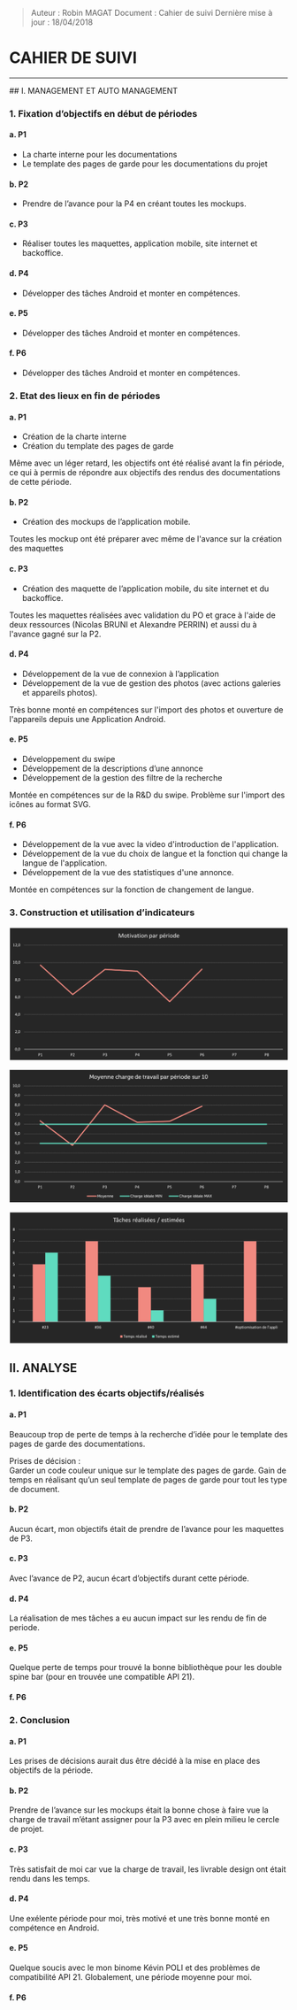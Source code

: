 > Auteur : Robin MAGAT
> Document : Cahier de suivi
> Dernière mise à jour : 18/04/2018

# **CAHIER DE SUIVI**
<hr>
## I. MANAGEMENT ET AUTO MANAGEMENT

### 1. Fixation d’objectifs en début de périodes

#### a. P1
- La charte interne pour les documentations
- Le template des pages de garde pour les documentations du projet

#### b. P2
- Prendre de l’avance pour la P4 en créant toutes les mockups.

#### c. P3
- Réaliser toutes les maquettes, application mobile, site internet et backoffice.

#### d. P4
- Développer des tâches Android et monter en compétences.

#### e. P5
- Développer des tâches Android et monter en compétences.

#### f. P6
- Développer des tâches Android et monter en compétences.

### 2. Etat des lieux en fin de périodes

#### a. P1
- Création de la charte interne
- Création du template des pages de garde

Même avec un léger retard, les objectifs ont été réalisé avant la fin période, ce qui à permis de répondre aux objectifs des rendus des
documentations de cette période.

#### b. P2
- Création des mockups de l’application mobile.

Toutes les mockup ont été préparer avec même de l'avance sur la création des maquettes

#### c. P3
- Création des maquette de l’application mobile, du site internet et du backoffice.

Toutes les maquettes réalisées avec validation du PO et grace à l'aide de deux ressources (Nicolas BRUNI et Alexandre PERRIN) et aussi du
à l'avance gagné sur la P2.

#### d. P4
- Développement de la vue de connexion à l’application
- Développement de la vue de gestion des photos (avec actions galeries et appareils photos).

Très bonne monté en compétences sur l'import des photos et ouverture de l'appareils depuis une Application Android.

#### e. P5
- Développement du swipe
- Développement de la descriptions d’une annonce
- Développement de la gestion des filtre de la recherche

Montée en compétences sur de la R&D du swipe. Problème sur l'import des icônes au format SVG.

#### f. P6
- Développement de la vue avec la video d'introduction de l'application.
- Développement de la vue du choix de langue et la fonction qui change la langue de l'application.
- Développement de la vue des statistiques d'une annonce.

Montée en compétences sur la fonction de changement de langue.

### 3. Construction et utilisation d’indicateurs

![alt text](motivation.png "Title")

![alt text](chargeTravail.png "Title")

![alt text](taches.png "Title")

## II. ANALYSE

### 1. Identification des écarts objectifs/réalisés

#### a. P1

Beaucoup trop de perte de temps à la recherche d’idée pour le template des pages de garde des documentations.

Prises de décision :<br>
Garder un code couleur unique sur le template des pages de garde. Gain de temps en réalisant qu’un seul template de pages de garde pour tout les type de document.


#### b. P2

Aucun écart, mon objectifs était de prendre de l’avance pour les maquettes de P3.

#### c. P3

Avec l’avance de P2, aucun écart d’objectifs durant cette période.

#### d. P4

La réalisation de mes tâches a eu aucun impact sur les rendu de fin de periode.

#### e. P5

Quelque perte de temps pour trouvé la bonne bibliothèque pour les double spine bar (pour en trouvée une compatible API 21).

#### f. P6

### 2. Conclusion

#### a. P1

Les prises de décisions aurait dus être décidé à la mise en place des objectifs de la période.

#### b. P2

Prendre de l’avance sur les mockups était la bonne chose à faire vue la charge de travail m’étant assigner pour la P3 avec en plein milieu le cercle de projet.

#### c. P3

Très satisfait de moi car vue la charge de travail, les livrable design ont était rendu dans les temps.

#### d. P4

Une exélente période pour moi, très motivé et une très bonne monté en compétence en Android.

#### e. P5

Quelque soucis avec le mon binome Kévin POLI et des problèmes de compatibilité API 21. Globalement, une période moyenne pour moi.

#### f. P6
